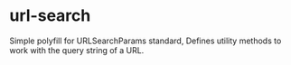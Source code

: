 # url-search
Simple polyfill for URLSearchParams standard, Defines utility methods to work with the query string of a URL.
